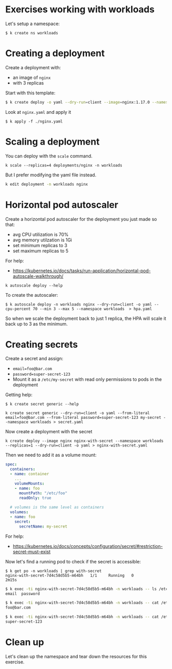 # Exercises working with workloads

Let's setup a namespace:
```
$ k create ns workloads
```

# Creating a deployment

Create a deployment with:
* an image of `nginx`
* with 3 replicas


Start with this template:

```bash
$ k create deploy -o yaml --dry-run=client --image=nginx:1.17.0 --namespace workloads --replicas 3 nginx > nginx.yaml
```

Look at `nginx.yaml` and apply it


```
$ k apply -f ./nginx.yaml
```

# Scaling a deployment

You can deploy with the `scale` command.

```
k scale --replicas=4 deployments/nginx -n workloads
```

But I prefer modifying the yaml file instead.

```bash
k edit deployment -n workloads nginx
```

# Horizontal pod autoscaler

Create a horizontal pod autoscaler for the deployment you just made so that:
* avg CPU utilization is 70%
* avg memory utilzation is 1Gi
* set minimum replicas to 3
* set maximum replicas to 5


For help:
* https://kubernetes.io/docs/tasks/run-application/horizontal-pod-autoscale-walkthrough/

```
k autoscale deploy --help
```

To create the autoscaler:
```
$ k autoscale deploy -n workloads nginx --dry-run=client -o yaml --cpu-percent 70 --min 3 --max 5 --namespace workloads  > hpa.yaml
```

So when we scale the deployment back to just 1 replica, the HPA will scale it back up to 3 as the minimum.


# Creating secrets


Create a secret and assign:
* `email=foo@bar.com`
* `password=super-secret-123`
* Mount it as a `/etc/my-secret` with read only permissions to pods in the deployment


Getting help:
```
$ k create secret generic --help
```

```
k create secret generic --dry-run=client -o yaml --from-literal email=foo@bar.com --from-literal password=super-secret-123 my-secret --namespace workloads > secret.yaml
```

Now create a deployment with the secret

```
k create deploy --image nginx nginx-with-secret --namespace workloads --replicas=1 --dry-run=client -o yaml > nginx-with-secret.yaml
```

Then we need to add it as a volume mount:

```yaml
spec:
  containers:
  - name: container
    ...
    volumeMounts:
    - name: foo
      mountPath: "/etc/foo"
      readOnly: true
 
  # volumes is the same level as containers
  volumes:
  - name: foo
    secret:
      secretName: my-secret
```

For help:
* https://kubernetes.io/docs/concepts/configuration/secret/#restriction-secret-must-exist

Now let's find a running pod to check if the secret is accessible:

```
$ k get po -n workloads | grep with-secret
nginx-with-secret-7d4c58d5b5-m64bh   1/1     Running   0          2m15s
```

```bash
$ k exec -ti nginx-with-secret-7d4c58d5b5-m64bh -n workloads -- ls /etc/my-secret
email  password

$ k exec -ti nginx-with-secret-7d4c58d5b5-m64bh -n workloads -- cat /etc/my-secret/email
foo@bar.com

$ k exec -ti nginx-with-secret-7d4c58d5b5-m64bh -n workloads -- cat /etc/my-secret/password
super-secret-123
```

# Clean up

Let's clean up the namespace and tear down the resources for this exercise.
